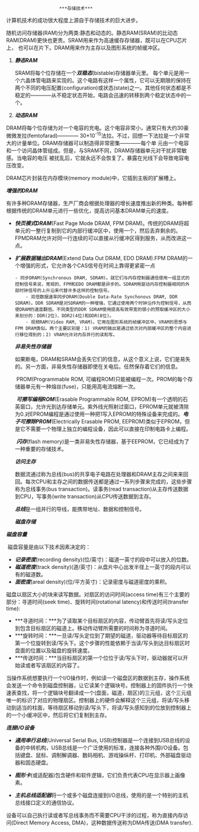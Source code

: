 						***存储技术***

 




计算机技术的成功很大程度上源自于存储技术的巨大进步。



​	随机访问存储器(RAM)分为两类:静态和动态的。静态RAM(SRAM)的比动态RAM(DRAM)更快也更贵。SRAM用来作为高速缓存存储器，既可以在CPU芯片上， 也可以在片下。DRAM用来作为主存以及图形系统的帧缓冲区。



 1. ***静态RAM***

     SRAM将每个位存储在一个***双稳态***(bistable)存储器单元里。 每个单元是用一个六晶体管电路来实现的。这个电路有这样一个属性，它可以无期限的保持在两个不同的电压配置(configuration)或状态(state)之一。其他任何状态都是不稳定的————从不稳定状态开始，电路会迅速的转移到两个稳定状态中的一个。

2) ***动态RAM***

​	DRAM将每个位存储为对一个电容的充电。这个电容非常小，通常只有大约30豪微微发拉(femtofarad)————	30*10<sup>-15</sup>法拉。不过，回想一下法拉是一个非常大的计量单位。DRAM存储器可以制造得非常密集————每个单	元由一个电容和一个访问晶体管组成。但是，与SRAM不同，DRAM存储器单元对干扰非常敏感。当电容的电压	被扰乱后，它就永远不会恢复了。暴露在光线下会导致电容电压改变。

DRAM芯片封装在内存模块(memory module)中，它插到主板的扩展槽上。

***增强的DRAM***

​	有许多种DRAM存储器，生产厂商会根据处理器的增长速度推出新的种类。每种都根据传统的DRAM单元进行一些优化，提高访问基本DRAM单元的速度。

  - ***快页模式DRAM***(Fast Page Mode DRAM, FPM DRAM)。传统的DRAM将超单元的一整行复制到它的内部行缓冲区中，使用一个，然后丢弃剩余的。FPMDRAM允许对同一行连续的可以直接从行缓冲区得到服务，从而改进这一点。

  - ***扩展数据输出DRAM***(Extend Data Out DRAM, EDO DRAM).FPM DRAM的一个增强的形式，它允许各个CAS信号在时间上靠得更紧密一点

    	- 同步DRAM(Synchronous DRAM, SDRAM)。就它们与内存控制器通信使用一组显式的控制信号来说，常规的、FPM和EDO DRAM都是异步的。SDRAM用驱动内存控制器相同的外部时钟信号的上升沿来代替许多这样的控制信号。
        	- 双倍数据速率同步DRAM(Double Data-Rate Synchonous DRAM, DDR SDRAM)。DDR SDRAM是对SDRAM的一种增强，它通过使用两个时钟沿作为控制信号，从而使DRAM的速度翻倍。不同类型的DDR SDRAM使用提高有效带宽的很小的预取缓冲区的大小来划分的：DDR(2位)、DDR2(4位)和DDR(8位)。
        	- 视频RAM(Video RAM, VRAM)。它用在图形系统的帧缓冲区中。VRAM的思想与FPM DRAM类似。两个主要区别是：1) VRAM的输出是通过依次对内部缓冲区的整个内容进行移位得到的；2) VRAM允许对内存并行的读和写。

    ***非易失性存储器***

    ​	如果断电，DRAM和SRAM会丢失它们的信息，从这个意义上说，它们是易失的。另一方面，非易失性存储器即使在关电后。任然保存着它们的信息。

    ​    PROM(Programmable ROM, 可编程ROM)只能被编程一次。PROM的每个存储器单元有一种熔丝(fuse)，只能用高电流熔断一次。

    ​	***可擦写编程ROM***(Erasable Programmable ROM, EPROM)有一个透明的石英窗口，允许光到达存储单元。紫外线光照射过窗口，EPROM单元就被清除为0.对EPROM编程是通过使用一种把1写入EPROM的特殊设备来完成的。***电子可擦除PROM***(Electrically Erasable PROM, EEPROM)类似于EPROM，但是它不需要一个物理上独立的编程设备，因此可以直接在印制电路卡上编程。

    ​	***闪存***(flash memory)是一类非易失性存储器，基于EEPROM，它已经成为了一种重要的存储技术。

    ***访问主存***

    ​	数据流通过称为总线(bus)的共享电子电路在处理器和DRAM主存之间来来回回。每次CPU和主存之间的数据传送都是通过一系列步骤来完成的，这些步骤称为总线事务(bus transaction)。读事务(read transaction)从主存传送数据到CPU，写事务(write transaction)从CPU传送数据到主存。

    ​	***总线***是一组并行的导线，能携带地址、数据和控制信号。

    ***磁盘存储***

***磁盘容量***

​	磁盘容量是由以下技术因素决定的：

- ***记录密度***(recording density)(位/英寸)：磁道一英寸的段中可以放入的位数。
- ***磁道密度***(track density)(道/英寸)：从盘片中心出发半径上一英寸的段内可以有的磁道数。
- ***面密度***(areal density)(位/平方英寸)：记录密度与磁道密度的乘积。

磁盘以扇区大小的块来读写数据。对扇区的访问时间(access time)有三个主要的部分：寻道时间(seek time)、旋转时间(rotational latency)和传送时间(transfer time):

- ***寻道时间：***为了读取某个目标扇区的内容，传动臂首先将读/写头定位到包含目标扇区的磁道上。移动传动臂所需要的时间称为寻道时间。
- ***旋转时间：***一旦读/写头定位到了期望的磁道，驱动器等待目标扇区的第一个位旋转到读/写头下。这个步骤的性能依赖于当读/写头到达目标扇区时盘面的位置以及磁盘的旋转速度。
- ***传送时间：***当目标扇区的第一个位位于读/写头下时，驱动器就可以开始读或者写该扇区的内容了。

当操作系统想要执行一个I/O操作时，例如读一个磁盘区的数据到主存，操作系统会发送一个命令到磁盘控制器，让它读某个逻辑块号。控制器上的固件执行一个快速表查找，将一个逻辑块号翻译成一个(盘面，磁道，扇区)的三元组，这个三元组唯一的标识了对应的物理扇区。控制器上的硬件会解释这个三元组，将读/写头移动到适当的柱面，等待扇区移动到读/写头下，将读/写头感知到的位放到控制器上的一个小缓冲区中，然后将它们复制到主存。

***连接I/O设备***

 - ***通用串行总线***(Universal Serial Bus, USB)控制器是一个连接到USB总线的设备的中转机构，USB总线是一个广泛使用的标准，连接各种外围I/O设备。包括键盘、鼠标、调制解调器、数码相机、游戏操纵杆、打印机、外部磁盘驱动器和固态硬盘。

 - ***图形卡***(或适配器)包含硬件和软件逻辑，它们负责代表CPU在显示器上画像素。

 - ***主机总线适配器***将一个或多个磁盘连接到I/O总线，使用的是一个特别的主机总线接口定义的通信协议。


设备可以自己执行读或者写总线事务而不需要CPU干涉的过程，称为直接内存访问(Direct Memory Access, DMA)，这种数据传送称为DMA传送(DMA transfer).



